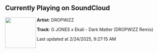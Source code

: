 ## Currently Playing on SoundCloud

[<img align="left" width="100" src="https://i1.sndcdn.com/artworks-000473642835-tj8sut-t500x500.jpg">](https://soundcloud.com/dropwizz/darkmatter)

**Artist**: DROPWIZZ 

**Track**: G JONES x Ekali - Dark Matter (DROPWIZZ Remix)

Last updated at 2/24/2025, 9:27:15 AM
